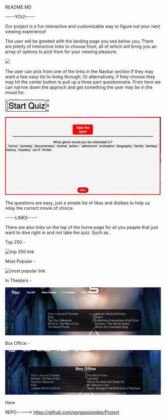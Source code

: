 README.MD

-----YOU!-----

Our project is a fun interactive and customizable way to figure out your next viewing experience!

The user will be greeted with the landing page you see below you; There are plenty of interactive links to choose from, all of which will bring you an array of options to pick from for your viewing pleasure.

![](screenshots/Screen%20Shot%202022-07-14%20at%204.10.05%20PM.png) 

The user can pick from one of the links in the Navbar section if they may want a fast easy list to lookg through; Or alternatively, if they choose they may hit the center button to pull up a three part questionnaire. From here we can narrow down the approch and get something the user may be in the mood for.

![](screenshots/Screen%20Shot%202022-07-14%20at%204.10.26%20PM.png)

![](screenshots/Screen%20Shot%202022-07-14%20at%204.10.40%20PM.png)


The questions are easy, just a simple list of likes and dislikes to help us relay the correct movie of choice.

-----LINKS-----

There are also links on the top of the home page for all you peaple that just want to dive right in and not take the quiz. Such as..

Top 250 -

![top 250 link](screenshots/Screen%20Shot%202022-07-14%20at%209.25.09%20PM.png)

Most Popular -

![most popular link](screenshots/Screen%20Shot%202022-07-14%20at%209.25.43%20PM.png)

In Theaters -

![in theaters link](screenshots/Screen%20Shot%202022-07-14%20at%209.25.55%20PM.png)

Box Office -

![box office link](screenshots/Screen%20Shot%202022-07-14%20at%209.26.04%20PM.png)

Here

REPO-----> https://github.com/pargasparedes/Project

